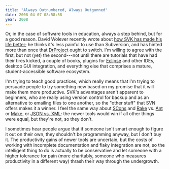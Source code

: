 ```yaml
---
title: "Always Outnumbered, Always Outgunned"
date: 2008-04-07 08:58:58
year: 2008
---
```

Or, in the case of software tools in education, always a step behind, but for a good reason. David Wolever recently wrote about <a href="http://blog.codekills.net/archives/35-How-SVK-has-made-my-life-happy.html">how SVK has made his life better</a>; he thinks it's less painful to use than Subversion, and has hinted more than once that <a href="http://www.drproject.org">DrProject</a> ought to switch. I'm willing to agree with the first, but not (yet) the second---not until there are tutorials that have had their tires kicked, a couple of books, plugins for <a href="http://www.eclipse.org">Eclipse</a> and other IDEs, desktop GUI integration, and everything else that comprises a mature, student-accessible software ecosystem.

I'm trying to teach good practices, which really means that I'm trying to persuade people to try something new based on my promise that it will make them more productive.  SVK's advantages aren't apparent to beginners, who are really using version control for backup and as an alternative to emailing files to one another, so the "other stuff" that SVN offers makes it a winner.  I feel the same way about <a href="http://www.scons.org">SCons</a> and <a href="http://rake.rubyforge.org/">Rake</a> vs. <a href="http://ant.apache.org/">Ant</a> or <a href="http://www.gnu.org/software/make/">Make</a>, or <a href="http://pyre.third-bit.com/blog/archives/1455.html">JSON vs. XML</a>: the newer tools would win if all other things were equal, but they're not, so they don't.

I sometimes hear people argue that if someone isn't smart enough to figure it out on their own, they shouldn't be programming anyway, but I don't buy it. The productivity gains of newer tools are uncertain, but the costs of working with incomplete documentation and flaky integration are not, so the intelligent thing to do is actually to be conservative and let someone with a higher tolerance for pain (more charitably, someone who measures productivity in a different way) thrash their way through the undergrowth.
